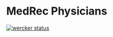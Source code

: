 # MedRec Physicians

[![wercker status](https://app.wercker.com/status/2689b7a8a0209ac46624e6748a172ab5/s/master "wercker status")](https://app.wercker.com/project/byKey/2689b7a8a0209ac46624e6748a172ab5)
